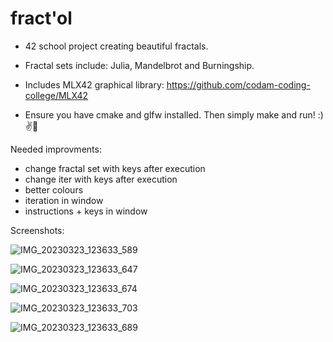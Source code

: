 # fract'ol

 - 42 school project creating beautiful fractals.

 - Fractal sets include: Julia, Mandelbrot and Burningship.

 - Includes MLX42 graphical library: https://github.com/codam-coding-college/MLX42

 - Ensure you have cmake and glfw installed. Then simply make and run! :) ✌️💫
 
 Needed improvments:
 - change fractal set with keys after execution
 - change iter with keys after execution
 - better colours
 - iteration in window
 - instructions + keys in window

Screenshots:

![IMG_20230323_123633_589](https://user-images.githubusercontent.com/115113929/227193819-1356df58-66c4-4883-962b-2f6791724760.jpg)

![IMG_20230323_123633_647](https://user-images.githubusercontent.com/115113929/227193884-d1e57fe8-dcd9-4069-9b7c-a7eac75262ab.jpg)

![IMG_20230323_123633_674](https://user-images.githubusercontent.com/115113929/227193928-c93623c9-4d8f-452e-8fba-d749f791bfdd.jpg)

![IMG_20230323_123633_703](https://user-images.githubusercontent.com/115113929/227193957-5c31241c-e553-467d-b318-661ea4438e22.jpg)

![IMG_20230323_123633_689](https://user-images.githubusercontent.com/115113929/227193971-e160c5bf-d934-40b8-b0b5-89f9100445b6.jpg)
